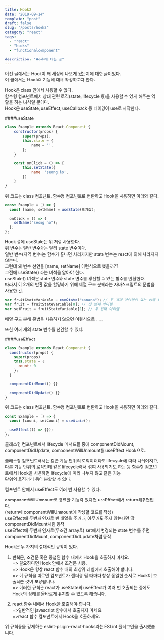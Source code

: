 ```yaml
---
title: Hook2
date: "2019-09-14"
template: "post"
draft: false
slug: "/posts/hook2"
category: "react"
tags:
  - "react"
  - "hooks"
  - "functionalcomponent"

description: "Hook에 대한 글"
---
```


이전 글에서는 Hook이 왜 세상에 나오게 됬는지에 대한 글이었다.  
이 글에서는 Hook의 기능에 대해 작성하고자 한다.

Hook은 class 안에서 사용할 수 없다.  
함수형 컴포넌트에서 상태 관련 로직(state, lifecycle 등)을 사용할 수 있게 해주는 역할을 하는 녀석일 뿐이다.  
Hook은 useState, useEffect, useCallback 등 네이밍이 use로 시작한다.

####useState

```js
class Example extends React.Component {
    constructor(props) {
        super(props);
        this.state = {
            name = '',
        };
    }

    const onClick = () => {
        this.setState({
            name: 'seong ho',
        })
    }
}
```

위 코드는 class 컴포넌트, 함수형 컴포넌트로 변환하고 Hook을 사용하면 아래와 같다.

```js
const Example = () => {
  const [name, setName] = useState(초기값);

  onClick = () => {
    setName("seong ho");
  };
};
```

Hook 중에 useState는 위 처럼 사용한다.  
위 변수는 일반 변수와는 달리 state 변수이다.  
일반 변수(지역 변수)는 함수가 끝나면 사라지지만 state 변수는 react에 의해 사라지지 않는다.  
그런데 왜 변수 선언을 [name, setName] 이런식으로 했을까??  
그전에 useState() 라는 녀석을 알아야 한다.  
useState() 녀석은 state 변수와 state 변수를 갱신할 수 있는 함수를 반환한다.  
따라서 이 2개의 반환 값을 할당하기 위해 배열 구조 분해라는 자바스크립트의 문법을 사용한 것.

```js
var fruitStateVariable = useState("banana"); // 두 개의 아이템이 있는 쌍을 반환
var fruit = fruitStateVariable[0]; // 첫 번째 아이템
var setFruit = fruitStateVariable[1]; // 두 번째 아이템
```

배열 구조 분해 문법을 사용하지 않으면 이런식으로 ......

또한 여러 개의 state 변수를 선언할 수 있다.

####useEffect

```js
class Example extends React.Component {
  constructor(props) {
    super(props);
    this.state = {
      count: 0
    };
  }

  componentDidMount() {}

  componentDidUpdate() {}
}
```

위 코드는 class 컴포넌트, 함수형 컴포넌트로 변환하고 Hook을 사용하면 아래와 같다.

```js
const Example = () => {
  const [count, setCount] = useState();

  useEffect(() => {});
};
```

클래스형 컴포넌트에서 lifecycle 메서드들 중에 componentDidMount, componentDidUpdate, componentWillUnmount를 useEffect Hook으로..

클래스형 컴포넌트에서는 같은 기능 단위의 로직이더라도 lifecycle에 따라 나뉘어지고, 다른 기능 단위의 로직인데
같은 lifecycle에서 섞여 사용되기도 하는 등 함수형 컴포넌트에서 Hook을 사용하면 lifecycle에 따라 나누지 않고 같은 기능  
단위의 로직끼리 묶어 분할할 수 있다.

컴포넌트 안에서 useEffect도 여러 번 사용할 수 있다.

componentWillUnmount로 종료할 기능이 있다면 useEffect에서 return해주면된다.  
(return에 componentWillUnmount에 작성할 코드를 작성)  
useEffect에 두번째 인자로 빈 배열을 주거나, 아무거도 주지 않는다면 딱 componentDidMount처럼 동작  
useEffect에 두번째 인자로(무조건 array로) set해서 변경되는 state 변수를 주면 componentDidMount, componentDidUpdate처럼 동작

Hook은 두 가지의 절대적인 규칙이 있다.

1. 반복문, 조건문 혹은 중첩된 함수 내에서 Hook을 호출하지 마세요.  
   => 필요하다면 Hook 안에서 조건문 사용.  
   => Hook은 항상 react 함수 내의 최상위 레벨에서 호출해야 합니다.  
   => 이 규칙을 따르면 컴포넌트가 렌더링 될 때마다 항상 동일한 순서로 Hook이 호출되는 것이 보장됩니다.  
   => 이러한 규칙은 react가 useState와 useEffect가 여러 번 호출되는 중에도 Hook의 상태를 올바르게 유지할 수 있도록 해줍니다.

2. react 함수 내에서 Hook을 호출해야 합니다.  
   =>일반적인 javascript 함수에서 호출하지 마세요.  
   =>react 함수 컴포넌트에서 Hook을 호출하세요.

위 규칙들을 강제하는 eslint-plugin-react-hooks라는 ESLint 플러그인을 출시했습니다.
